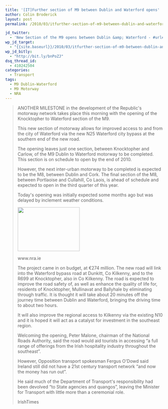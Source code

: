 ```yaml
---
title: '[IT]Further section of M9 between Dublin and Waterford opens'
author: Colin Broderick
layout: post
permalink: /2010/03/itfurther-section-of-m9-between-dublin-and-waterford-opens/

jd_twitter:
  - 'New Section of the M9 opens between Dublin &amp; Waterford - #url#'
wp_jd_target:
  - "{{site.baseurl}}/2010/03/itfurther-section-of-m9-between-dublin-and-waterford-opens/"
wp_jd_bitly:
  - "http://bit.ly/bnPoZJ"
dsq_thread_id:
  - 410242504
categories:
  - Transport
tags:
  - M9 Dublin-Waterford
  - M9 Motorway
  - NRA
---
```

> ANOTHER MILESTONE in the development of the Republic's motorway network takes place this morning with the opening of the Knocktopher to Waterford section of the M9.
> 
> This new section of motorway allows for improved access to and from the city of Waterford via the new N25 Waterford city bypass at the southern end of the new road.
> 
> The opening leaves just one section, between Knocktopher and Carlow, of the M9 Dublin to Waterford motorway to be completed. This section is on schedule to open by the end of 2010.
> 
> However, the next inter-urban motorway to be completed is expected to be the M8, between Dublin and Cork. The final section of the M8, between Portlaoise and Cullahill, Co Laois, is ahead of schedule and expected to open in the third quarter of this year.
> 
> Today's opening was initially expected some months ago but was delayed by inclement weather conditions.
> 
> <div id="attachment_453" class="wp-caption alignleft" style="width: 208px">
>   <a href="{{site.baseurl}}/wp-content/uploads/2010/02/nra.jpg"><img class="size-full wp-image-453" title="National Road Authority Logo" src="{{site.baseurl}}/wp-content/uploads/2010/02/nra.jpg" alt="" width="198" height="140" /></a><p class="wp-caption-text">
>     www.nra.ie
>   </p>
> </div>
> 
> The project came in on budget, at €274 million. The new road will link into the Waterford bypass road at Dunkitt, Co Kilkenny, and to the R699 at Knocktopher, also in Co Kilkenny. The road is expected to improve the road safety of, as well as enhance the quality of life for, residents of Knocktopher, Mullinavat and Ballyhale by eliminating through traffic. It is thought it will take about 20 minutes off the journey time between Dublin and Waterford, bringing the driving time to about two hours.
> 
> It will also improve the regional access to Kilkenny via the existing N10 and it is hoped it will act as a catalyst for investment in the southeast region.
> 
> Welcoming the opening, Peter Malone, chairman of the National Roads Authority, said the road would aid tourists in accessing “a full range of offerings from the Irish hospitality industry throughout the southeast”.
> 
> However, Opposition transport spokesman Fergus O'Dowd said Ireland still did not have a 21st century transport network “and now the money has run out”.
> 
> He said much of the Department of Transport's responsibility had been devolved “to State agencies and quangos”, leaving the Minister for Transport with little more than a ceremonial role.
> 
> IrishTimes

